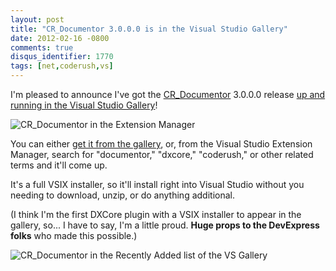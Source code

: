 ```yaml
---
layout: post
title: "CR_Documentor 3.0.0.0 is in the Visual Studio Gallery"
date: 2012-02-16 -0800
comments: true
disqus_identifier: 1770
tags: [net,coderush,vs]
---
```

I'm pleased to announce I've got the
[CR_Documentor](http://cr-documentor.googlecode.com) 3.0.0.0 release
[up and running in the Visual Studio
Gallery](http://visualstudiogallery.msdn.microsoft.com/668a65b5-2468-4afa-b78d-8c369850e2b2)!

![CR_Documentor in the Extension
Manager](https://hyqi8g.bl3301.livefilestore.com/y2psnyBQ7TGYRtFlgaa9XW8rRkrYmwczyLaAXtx7_dOFJrlmtazO2SjBYi4VPS0n9DMRB_Rol5JiDCV9fTneFPmyRMQpQgbJgZpikX50PR9HP0/20120216vsgallery.png?psid=1)

You can either [get it from the
gallery](http://visualstudiogallery.msdn.microsoft.com/668a65b5-2468-4afa-b78d-8c369850e2b2),
or, from the Visual Studio Extension Manager, search for "documentor,"
"dxcore," "coderush," or other related terms and it'll come up.

It's a full VSIX installer, so it'll install right into Visual Studio
without you needing to download, unzip, or do anything additional.

(I think I'm the first DXCore plugin with a VSIX installer to appear in
the gallery, so... I have to say, I'm a little proud. **Huge props to
the DevExpress folks** who made this possible.)

![CR_Documentor in the Recently Added list of the VS
Gallery](https://hyqi8g.bl3302.livefilestore.com/y2p1wGQqpIOMJu_nGzTBxbwM4d-sORipCOBMykn6D5EhFSFlffLlhA2CMrC2xWZraPX4Z8F3xfotBpC1zEiat76l25iuM02vXLKDvkcyOfO3h0/20120216recentlyadded.png?psid=1)

